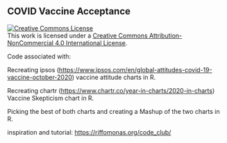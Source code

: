 
## COVID Vaccine Acceptance

<a rel="license" href="http://creativecommons.org/licenses/by-nc/4.0/"><img alt="Creative Commons License" style="border-width:0" src="https://i.creativecommons.org/l/by-nc/4.0/88x31.png" /></a><br />This work is licensed under a <a rel="license" href="http://creativecommons.org/licenses/by-nc/4.0/">Creative Commons Attribution-NonCommercial 4.0 International License</a>.

Code associated with: 

Recreating ipsos (https://www.ipsos.com/en/global-attitudes-covid-19-vaccine-october-2020) vaccine attitude charts in R.

Recreating chartr (https://www.chartr.co/year-in-charts/2020-in-charts) Vaccine Skepticism chart in R.


Picking the best of both charts and creating a Mashup of the two charts in R.

inspiration and tutorial: https://riffomonas.org/code_club/
